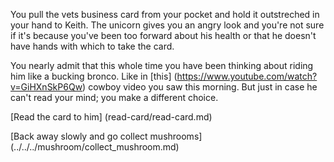 You pull the vets business card from your pocket and hold it outstreched in your hand to Keith. 
The unicorn gives you an angry look and you're not sure if it's because you've been too forward 
about his health or that he doesn't have hands with which to take the card.

You nearly admit that this whole time you have been thinking about riding him like a bucking 
bronco.  Like in [this] (https://www.youtube.com/watch?v=GiHXnSkP6Qw) cowboy video you saw 
this morning.  But just in case he can't read your mind; you make a 
different choice.

[Read the card to him] (read-card/read-card.md)

[Back away slowly and go collect mushrooms] (../../../mushroom/collect_mushroom.md)
